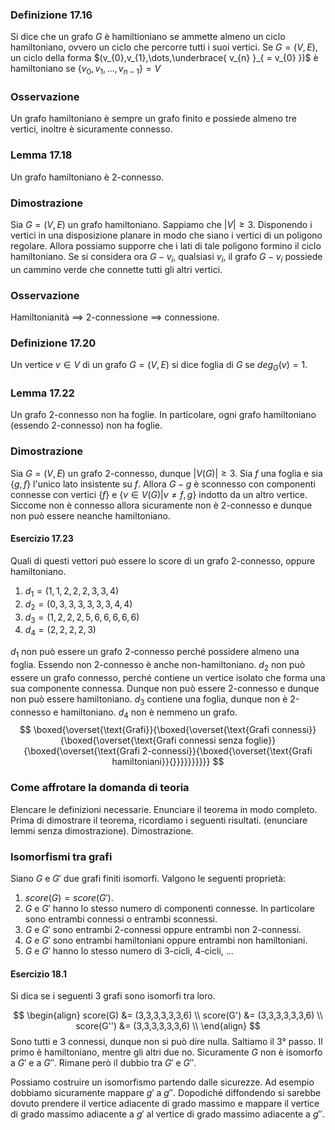 ### Definizione 17.16
Si dice che un grafo $G$ è hamiltioniano se ammette almeno un ciclo hamiltoniano, ovvero un ciclo che percorre tutti i suoi vertici.
Se $G=(V, E)$, un ciclo della forma $(v_{0},v_{1},\dots,\underbrace{ v_{n} }_{ = v_{0} })$ è hamiltoniano se $\{ v_{0},v_{1},\dots,v_{n-1} \} = V$
### Osservazione
Un grafo hamiltoniano è sempre un grafo finito e possiede almeno tre vertici, inoltre è sicuramente connesso.

### Lemma 17.18 
Un grafo hamiltoniano è 2-connesso.

### Dimostrazione
Sia $G= (V,E)$ un grafo hamiltoniano. Sappiamo che $|V|\geq 3$. Disponendo i vertici in una disposizione planare in modo che siano i vertici di un poligono regolare. Allora possiamo supporre che i lati di tale poligono formino il ciclo hamiltoniano. Se si considera ora $G - v_{i}$, qualsiasi $v_{i}$, il grafo $G-v_{i}$ possiede un cammino verde che connette tutti gli altri vertici.

### Osservazione
Hamiltonianità $\implies$ 2-connessione $\implies$ connessione.

### Definizione 17.20
Un vertice $v \in V$ di un grafo $G=(V,E)$ si dice foglia di $G$ se $deg_{G}(v) = 1$.

### Lemma 17.22
Un grafo 2-connesso non ha foglie. In particolare, ogni grafo hamiltoniano (essendo 2-connesso) non ha foglie.
### Dimostrazione
Sia $G=(V,E)$ un grafo 2-connesso, dunque $|V(G)| \geq 3$.
Sia $f$ una foglia e sia $\{ g, f \}$ l'unico lato insistente su $f$. Allora $G-g$ è sconnesso con componenti connesse con vertici $\{ f \}$ e $\{v \in V(G) | v \neq f, g \}$ indotto da un altro vertice.
Siccome non è connesso allora sicuramente non è 2-connesso e dunque non può essere neanche hamiltoniano.

#### Esercizio 17.23
Quali di questi vettori può essere lo score di un grafo 2-connesso, oppure hamiltoniano.
1. $d_{1} = (1,1,2,2,2,3,3,4)$
2. $d_{2} = (0,3,3,3,3,3,3,4,4)$ 
3. $d_{3} = (1,2,2,2,5,6,6,6,6,6)$
4. $d_{4} = (2,2,2,2,3)$

$d_{1}$ non può essere un grafo 2-connesso perché possidere almeno una foglia. Essendo non 2-connesso è anche non-hamiltoniano.
$d_{2}$ non può essere un grafo connesso, perché contiene un vertice isolato che forma una sua componente connessa. Dunque non può essere 2-connesso e dunque non può essere hamiltoniano.
$d_{3}$ contiene una foglia, dunque non è 2-connesso e hamiltoniano.
$d_{4}$ non è nemmeno un grafo.
$$
\boxed{\overset{\text{Grafi}}{\boxed{\overset{\text{Grafi connessi}}{\boxed{\overset{\text{Grafi connessi senza foglie}}{\boxed{\overset{\text{Grafi 2-connessi}}{\boxed{\overset{\text{Grafi hamiltoniani}}{}}}}}}}}}}
$$
### Come affrotare la domanda di teoria
Elencare le definizioni necessarie.
Enunciare il teorema in modo completo.
Prima di dimostrare il teorema, ricordiamo i seguenti risultati. (enunciare lemmi senza dimostrazione).
Dimostrazione.

### Isomorfismi tra grafi
Siano $G$ e $G'$ due grafi finiti isomorfi. Valgono le seguenti proprietà:
1. $score(G) = score(G')$.
2. $G$ e $G'$ hanno lo stesso numero di componenti connesse. In particolare sono entrambi connessi o entrambi sconnessi.
3. $G$ e $G'$ sono entrambi 2-connessi oppure entrambi non 2-connessi.
4. $G$ e $G'$ sono entrambi hamiltoniani oppure entrambi non hamiltoniani.
5. $G$ e $G'$ hanno lo stesso numero di 3-cicli, 4-cicli, ...

#### Esercizio 18.1
Si dica se i seguenti 3 grafi sono isomorfi tra loro.

$$
\begin{align}
score(G) &= (3,3,3,3,3,3,6) \\
score(G') &= (3,3,3,3,3,3,6) \\
score(G'') &= (3,3,3,3,3,3,6) \\
\end{align}
$$
Sono tutti e 3 connessi, dunque non si può dire nulla.
Saltiamo il 3° passo.
Il primo è hamiltoniano, mentre gli altri due no. Sicuramente $G$ non è isomorfo a $G'$ e a $G''$.
Rimane però il dubbio tra $G'$ e $G''$.

Possiamo costruire un isomorfismo partendo dalle sicurezze. Ad esempio dobbiamo sicuramente mappare $g'$ a $g''$. Dopodiché diffondendo si sarebbe dovuto prendere il vertice adiacente di grado massimo e mappare il vertice di grado massimo adiacente a $g'$ al vertice di grado massimo adiacente a $g''$.